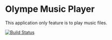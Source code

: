 Olympe Music Player
===================

This application only feature is to play music files.

[![Build Status](https://travis-ci.org/kentharold/musicplayer.svg)](https://travis-ci.org/kentharold/musicplayer)